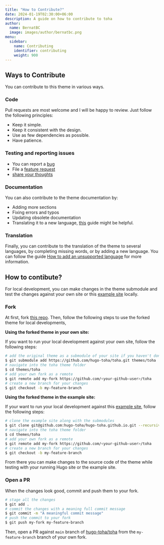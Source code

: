 ```yaml
---
title: "How to Contribute?"
date: 2024-01-19T02:30:00+06:00
description: A guide on how to contribute to toha
author:
  name: BernatBC
  image: images/author/bernatbc.png
menu:
  sidebar:
    name: Contributing
    identifier: contributing
    weight: 900
---
```


## Ways to Contribute

You can contribute to this theme in various ways.

### Code

Pull requests are most welcome and I will be happy to review. Just follow the following principles:

- Keep it simple.
- Keep it consistent with the design.
- Use as few dependencies as possible.
- Have patience.

### Testing and reporting issues

- You can report a [bug](https://github.com/hugo-toha/toha/issues/new?template=bug.md)
- File a [feature request](https://github.com/hugo-toha/toha/issues/new?template=feature_request.md)
- [share your thoughts](https://github.com/hugo-toha/toha/issues/new?template=question.md)

### Documentation

You can also contribute to the theme documentation by:
- Adding more sections
- Fixing errors and typos
- Updating obsolete documentation
- Translating it to a new language, [this](/posts/translation/content/) guide might be helpful.

### Translation

Finally, you can contribute to the translation of the theme to several languages, by completing missing words, or by adding a new language. You can follow the guide [How to add an unsupported language](/posts/translation/new-language/) for more information.

## How to contibute?

For local development, you can make changes in the theme submodule and test the changes against your own site or this [example site](https://github.com/hugo-toha/hugo-toha.github.io) locally.

### Fork

At first, fork [this repo](https://github.com/hugo-toha/toha). Then, follow the following steps to use the forked theme for local developments,

**Using the forked theme in your own site:**

If you want to run your local development against your own site, follow the following steps:

```bash
# add the original theme as a submodule of your site if you haven't done already
$ git submodule add https://github.com/hugo-toha/toha.git themes/toha
# navigate into the toha theme folder
$ cd themes/toha
# add your own fork as a remote
$ git remote add my-fork https://github.com/<your-github-user>/toha
# create a new branch for your changes
$ git checkout -b my-feature-branch
```

**Using the forked theme in the example site:**

If your want to run your local development against this [example site](https://github.com/hugo-toha/hugo-toha.github.io), follow the following steps:

```bash
# clone the example site along with the submodules
$ git clone git@github.com:hugo-toha/hugo-toha.github.io.git --recursive
# navigate into the toha theme folder
$ cd themes/toha
# add your own fork as a remote
$ git remote add my-fork https://github.com/<your-github-user>/toha
# create a new branch for your changes
$ git checkout -b my-feature-branch
```

From there you can make changes to the source code of the theme while testing with your running Hugo site or the example site.

### Open a PR

When the changes look good, commit and push them to your fork.

```bash
# stage all the changes
$ git add .
# commit the changes with a meaning full commit message
$ git commit -m "A meaningful commit message"
# push the commit to your fork
$ git push my-fork my-feature-branch
```

Then, open a PR against `main` branch of [hugo-toha/toha](https://github.com/hugo-toha/toha) from the `my-feature-branch` branch of your own fork.
